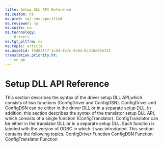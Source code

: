 ```yaml
---
title: Setup DLL API Reference
ms.custom: na
ms.prod: sql-non-specified
ms.reviewer: na
ms.suite: na
ms.technology: 
  - drivers
ms.tgt_pltfrm: na
ms.topic: article
ms.assetid: f9d03f17-1c0d-4e7c-9c04-8c316e07ef25
translation.priority.ht: 
  - en-gb
---
```

# Setup DLL API Reference
<?xml version="1.0" encoding="utf-8"?>
<developerOrientationDocument xmlns="http://ddue.schemas.microsoft.com/authoring/2003/5" xmlns:xlink="http://www.w3.org/1999/xlink" xmlns:xsi="http://www.w3.org/2001/XMLSchema-instance" xsi:schemaLocation="http://ddue.schemas.microsoft.com/authoring/2003/5 http://dduestorage.blob.core.windows.net/ddueschema/developer.xsd">
  <introduction>
    <para>This section describes the syntax of the driver setup DLL API,which consists of two functions (<legacyBold>ConfigDriver</legacyBold> and <legacyBold>ConfigDSN</legacyBold>). <legacyBold>ConfigDriver </legacyBold>and <legacyBold>ConfigDSN</legacyBold> can be either in the driver DLL or in a separate setup DLL. </para>
    <para>In addition, this section describes the syntax of the translator setup DLL API, which consists of a single function (<legacyBold>ConfigTranslator</legacyBold>). <legacyBold>ConfigTranslator</legacyBold> can be either in the translator DLL or in a separate setup DLL.</para>
    <para>Each function is labeled with the version of ODBC in which it was introduced.</para>
    <para>This section contains the following topics.

</para>
    <list class="bullet">
      <listItem>
        <para>
          <legacyLink xlink:href="9473f48f-bcae-4784-89c1-7839bad4ed13">ConfigDriver Function</legacyLink>
        </para>
      </listItem>
      <listItem>
        <para>
          <legacyLink xlink:href="01ced74e-c575-4a25-83f5-bd7d918123f8">ConfigDSN Function</legacyLink>
        </para>
      </listItem>
      <listItem>
        <para>
          <legacyLink xlink:href="7c22f07e-36de-425b-aa67-e32a84afae92">ConfigTranslator Function</legacyLink>
        </para>
      </listItem>
    </list>
  </introduction>
  <relatedTopics />
</developerOrientationDocument>
